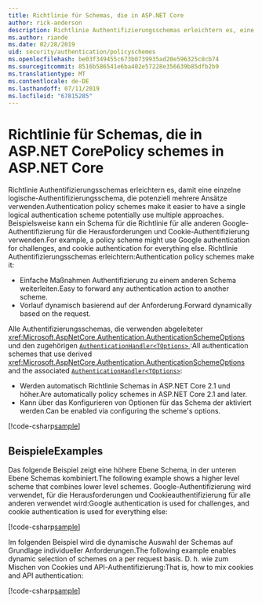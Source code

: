 ```yaml
---
title: Richtlinie für Schemas, die in ASP.NET Core
author: rick-anderson
description: Richtlinie Authentifizierungsschemas erleichtern es, eine einzelne logische Authentifizierungsschema haben
ms.author: riande
ms.date: 02/28/2019
uid: security/authentication/policyschemes
ms.openlocfilehash: be03f349455c673b0739935ad20e596325c8cb74
ms.sourcegitcommit: 8516b586541e6ba402e57228e356639b85dfb2b9
ms.translationtype: MT
ms.contentlocale: de-DE
ms.lasthandoff: 07/11/2019
ms.locfileid: "67815285"
---
```

# <a name="policy-schemes-in-aspnet-core"></a><span data-ttu-id="77836-103">Richtlinie für Schemas, die in ASP.NET Core</span><span class="sxs-lookup"><span data-stu-id="77836-103">Policy schemes in ASP.NET Core</span></span>

<span data-ttu-id="77836-104">Richtlinie Authentifizierungsschemas erleichtern es, damit eine einzelne logische-Authentifizierungsschema, die potenziell mehrere Ansätze verwenden.</span><span class="sxs-lookup"><span data-stu-id="77836-104">Authentication policy schemes make it easier to have a single logical authentication scheme potentially use multiple approaches.</span></span> <span data-ttu-id="77836-105">Beispielsweise kann ein Schema für die Richtlinie für alle anderen Google-Authentifizierung für die Herausforderungen und Cookie-Authentifizierung verwenden.</span><span class="sxs-lookup"><span data-stu-id="77836-105">For example, a policy scheme might use Google authentication for challenges, and cookie authentication for everything else.</span></span> <span data-ttu-id="77836-106">Richtlinie Authentifizierungsschemas erleichtern:</span><span class="sxs-lookup"><span data-stu-id="77836-106">Authentication policy schemes make it:</span></span>

* <span data-ttu-id="77836-107">Einfache Maßnahmen Authentifizierung zu einem anderen Schema weiterleiten.</span><span class="sxs-lookup"><span data-stu-id="77836-107">Easy to forward any authentication action to another scheme.</span></span>
* <span data-ttu-id="77836-108">Vorlauf dynamisch basierend auf der Anforderung.</span><span class="sxs-lookup"><span data-stu-id="77836-108">Forward dynamically based on the request.</span></span>

<span data-ttu-id="77836-109">Alle Authentifizierungsschemas, die verwenden abgeleiteter <xref:Microsoft.AspNetCore.Authentication.AuthenticationSchemeOptions> und den zugehörigen [ `AuthenticationHandler<TOptions>` ](/dotnet/api/microsoft.aspnetcore.authentication.authenticationhandler-1):</span><span class="sxs-lookup"><span data-stu-id="77836-109">All authentication schemes that use derived <xref:Microsoft.AspNetCore.Authentication.AuthenticationSchemeOptions> and the associated [`AuthenticationHandler<TOptions>`](/dotnet/api/microsoft.aspnetcore.authentication.authenticationhandler-1):</span></span>

* <span data-ttu-id="77836-110">Werden automatisch Richtlinie Schemas in ASP.NET Core 2.1 und höher.</span><span class="sxs-lookup"><span data-stu-id="77836-110">Are automatically policy schemes in ASP.NET Core 2.1 and later.</span></span>
* <span data-ttu-id="77836-111">Kann über das Konfigurieren von Optionen für das Schema der aktiviert werden.</span><span class="sxs-lookup"><span data-stu-id="77836-111">Can be enabled via configuring the scheme's options.</span></span>

[!code-csharp[sample](policyschemes/samples/AuthenticationSchemeOptions.cs?name=snippet)]

## <a name="examples"></a><span data-ttu-id="77836-112">Beispiele</span><span class="sxs-lookup"><span data-stu-id="77836-112">Examples</span></span>

<span data-ttu-id="77836-113">Das folgende Beispiel zeigt eine höhere Ebene Schema, in der unteren Ebene Schemas kombiniert.</span><span class="sxs-lookup"><span data-stu-id="77836-113">The following example shows a higher level scheme that combines lower level schemes.</span></span> <span data-ttu-id="77836-114">Google-Authentifizierung wird verwendet, für die Herausforderungen und Cookieauthentifizierung für alle anderen verwendet wird:</span><span class="sxs-lookup"><span data-stu-id="77836-114">Google authentication is used for challenges, and cookie authentication is used for everything else:</span></span>

[!code-csharp[sample](policyschemes/samples/Startup.cs?name=snippet1)]

<span data-ttu-id="77836-115">Im folgenden Beispiel wird die dynamische Auswahl der Schemas auf Grundlage individueller Anforderungen.</span><span class="sxs-lookup"><span data-stu-id="77836-115">The following example enables dynamic selection of schemes on a per request basis.</span></span> <span data-ttu-id="77836-116">D. h. wie zum Mischen von Cookies und API-Authentifizierung:</span><span class="sxs-lookup"><span data-stu-id="77836-116">That is, how to mix cookies and API authentication:</span></span>

 <!-- REVIEW, missing If set in public Func<HttpContext, string> ForwardDefaultSelector -->

[!code-csharp[sample](policyschemes/samples/Startup.cs?name=snippet2)]
